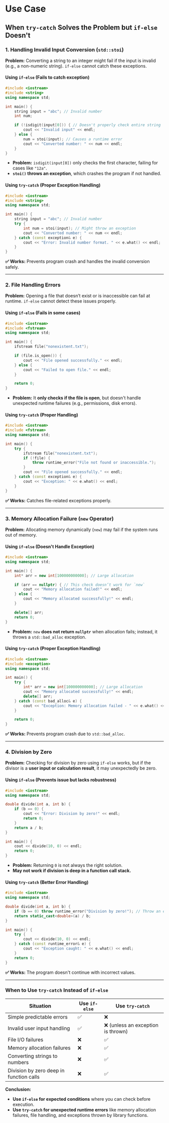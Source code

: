 # Use Case

## **When `try-catch` Solves the Problem but `if-else` Doesn't**

### **1. Handling Invalid Input Conversion (`std::stoi`)**
**Problem:** Converting a string to an integer might fail if the input is invalid (e.g., a non-numeric string). `if-else` cannot catch these exceptions.

#### **Using `if-else` (Fails to catch exception)**
```cpp
#include <iostream>
#include <string>
using namespace std;

int main() {
    string input = "abc"; // Invalid number
    int num;

    if (!isdigit(input[0])) { // Doesn't properly check entire string
        cout << "Invalid input" << endl;
    } else {
        num = stoi(input); // Causes a runtime error
        cout << "Converted number: " << num << endl;
    }
}
```
- **Problem:** `isdigit(input[0])` only checks the first character, failing for cases like `"12a"`.
- **`stoi()` throws an exception**, which crashes the program if not handled.

#### **Using `try-catch` (Proper Exception Handling)**
```cpp
#include <iostream>
#include <string>
using namespace std;

int main() {
    string input = "abc"; // Invalid number
    try {
        int num = stoi(input); // Might throw an exception
        cout << "Converted number: " << num << endl;
    } catch (const exception& e) {
        cout << "Error: Invalid number format. " << e.what() << endl;
    }
}
```
**✅ Works:** Prevents program crash and handles the invalid conversion safely.

---

### **2. File Handling Errors**
**Problem:** Opening a file that doesn’t exist or is inaccessible can fail at runtime. `if-else` cannot detect these issues properly.

#### **Using `if-else` (Fails in some cases)**
```cpp
#include <iostream>
#include <fstream>
using namespace std;

int main() {
    ifstream file("nonexistent.txt");

    if (file.is_open()) {
        cout << "File opened successfully." << endl;
    } else {
        cout << "Failed to open file." << endl;
    }

    return 0;
}
```
- **Problem:** It **only checks if the file is open**, but doesn't handle unexpected runtime failures (e.g., permissions, disk errors).

#### **Using `try-catch` (Proper Handling)**
```cpp
#include <iostream>
#include <fstream>
using namespace std;

int main() {
    try {
        ifstream file("nonexistent.txt");
        if (!file) {
            throw runtime_error("File not found or inaccessible.");
        }
        cout << "File opened successfully." << endl;
    } catch (const exception& e) {
        cout << "Exception: " << e.what() << endl;
    }
}
```
**✅ Works:** Catches file-related exceptions properly.

---

### **3. Memory Allocation Failure (`new` Operator)**
**Problem:** Allocating memory dynamically (`new`) may fail if the system runs out of memory.

#### **Using `if-else` (Doesn't Handle Exception)**
```cpp
#include <iostream>
using namespace std;

int main() {
    int* arr = new int[100000000000]; // Large allocation

    if (arr == nullptr) { // This check doesn’t work for `new`
        cout << "Memory allocation failed!" << endl;
    } else {
        cout << "Memory allocated successfully!" << endl;
    }

    delete[] arr;
    return 0;
}
```
- **Problem:** `new` **does not return `nullptr`** when allocation fails; instead, it throws a `std::bad_alloc` exception.

#### **Using `try-catch` (Proper Exception Handling)**
```cpp
#include <iostream>
#include <exception>
using namespace std;

int main() {
    try {
        int* arr = new int[100000000000]; // Large allocation
        cout << "Memory allocated successfully!" << endl;
        delete[] arr;
    } catch (const bad_alloc& e) {
        cout << "Exception: Memory allocation failed - " << e.what() << endl;
    }

    return 0;
}
```
**✅ Works:** Prevents program crash due to `std::bad_alloc`.

---

### **4. Division by Zero**
**Problem:** Checking for division by zero using `if-else` works, but if the divisor is a **user input or calculation result**, it may unexpectedly be zero.

#### **Using `if-else` (Prevents issue but lacks robustness)**
```cpp
#include <iostream>
using namespace std;

double divide(int a, int b) {
    if (b == 0) {
        cout << "Error: Division by zero!" << endl;
        return 0;
    }
    return a / b;
}

int main() {
    cout << divide(10, 0) << endl;
    return 0;
}
```
- **Problem:** Returning `0` is not always the right solution.
- **May not work if division is deep in a function call stack.**

#### **Using `try-catch` (Better Error Handling)**
```cpp
#include <iostream>
using namespace std;

double divide(int a, int b) {
    if (b == 0) throw runtime_error("Division by zero!"); // Throw an exception
    return static_cast<double>(a) / b;
}

int main() {
    try {
        cout << divide(10, 0) << endl;
    } catch (const runtime_error& e) {
        cout << "Exception caught: " << e.what() << endl;
    }
    return 0;
}
```
**✅ Works:** The program doesn't continue with incorrect values.

---

### **When to Use `try-catch` Instead of `if-else`**
| Situation | Use `if-else` | Use `try-catch` |
|-----------|--------------|----------------|
| Simple predictable errors | ✅ | ❌ |
| Invalid user input handling | ✅ | ❌ (unless an exception is thrown) |
| File I/O failures | ❌ | ✅ |
| Memory allocation failures | ❌ | ✅ |
| Converting strings to numbers | ❌ | ✅ |
| Division by zero deep in function calls | ❌ | ✅ |

**Conclusion:**
- **Use `if-else` for expected conditions** where you can check before execution.
- **Use `try-catch` for unexpected runtime errors** like memory allocation failures, file handling, and exceptions thrown by library functions.
